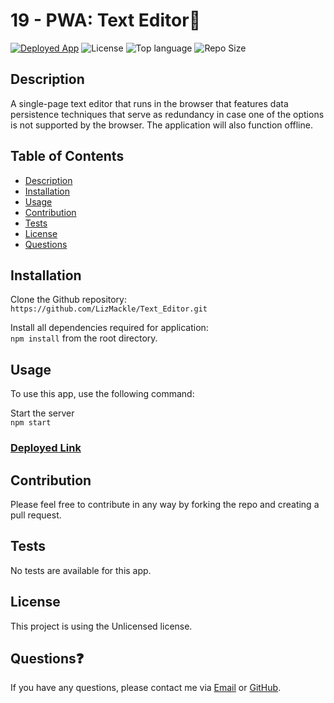 # 19 - PWA: Text Editor📝
<a href="https://text-editor-lm.herokuapp.com/">![Deployed App](https://img.shields.io/badge/-Deployed-success?style=for-the-badge)</a> ![License](https://img.shields.io/badge/License-Unlicensed-blue?style=for-the-badge&logo) ![Top language](https://img.shields.io/github/languages/top/lizmackle/text_editor?color=yellow&style=for-the-badge&logo) ![Repo Size](https://img.shields.io/github/repo-size/lizmackle/text_editor?color=orange&style=for-the-badge)

## Description
A single-page text editor that runs in the browser that features data persistence techniques that serve as redundancy in case one of the options is not supported by the browser. The application will also function offline.

## Table of Contents
  - [Description](#description)
  - [Installation](#installation)
  - [Usage](#usage)
  - [Contribution](#contribution)
  - [Tests](#tests)
  - [License](#license)
  - [Questions](#questions)

## Installation
Clone the Github repository:<br>
`https://github.com/LizMackle/Text_Editor.git`

Install all dependencies required for application:<br>
`npm install` from the root directory.
  
## Usage
To use this app, use the following command:

Start the server<br>
`npm start`
  
### [Deployed Link](https://text-editor-lm.herokuapp.com/)

## Contribution
Please feel free to contribute in any way by forking the repo and creating a pull request.

## Tests
No tests are available for this app.

## License
This project is using the Unlicensed license.

## Questions❓
If you have any questions, please contact me via [Email](mailto:liz.mackle@outlook.com) or [GitHub](https://github.com/LizMackle).
